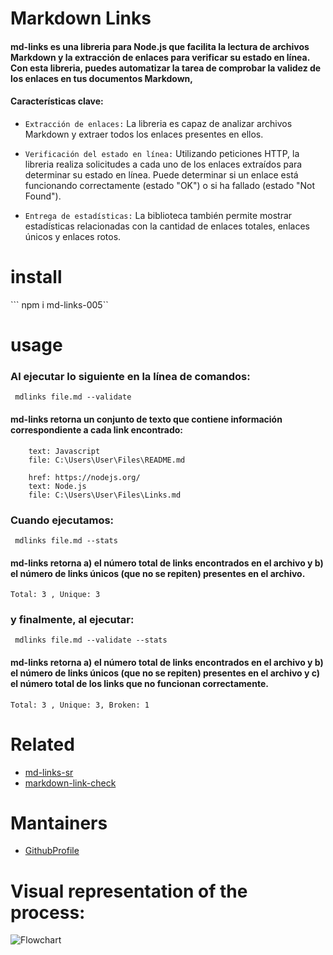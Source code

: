 # Markdown Links 
#### md-links es una libreria para Node.js que facilita la lectura de archivos Markdown y la extracción de enlaces para verificar su estado en línea. Con esta libreria, puedes automatizar la tarea de comprobar la validez de los enlaces en tus documentos Markdown,

#### Características clave:

* `Extracción de enlaces:` La libreria es capaz de analizar archivos Markdown y extraer todos los enlaces presentes en ellos.

* `Verificación del estado en línea:` Utilizando peticiones HTTP, la libreria realiza solicitudes a cada uno de los enlaces extraídos para determinar su estado en línea. Puede determinar si un enlace está funcionando correctamente (estado "OK") o si ha fallado (estado "Not Found").

* `Entrega de estadísticas:` La biblioteca también permite mostrar estadísticas relacionadas con la cantidad de enlaces totales, enlaces únicos y enlaces rotos.

# install
``` npm i md-links-005``
# usage
### Al ejecutar lo siguiente en la línea de comandos:
``` mdlinks file.md --validate```
#### md-links retorna un conjunto de texto que contiene información correspondiente a cada link encontrado: 

``` href: https://es.wikipedia.org/wiki/Javascript
    text: Javascript
    file: C:\Users\User\Files\README.md
    
    href: https://nodejs.org/
    text: Node.js
    file: C:\Users\User\Files\Links.md
```
### Cuando ejecutamos:
``` mdlinks file.md --stats```
#### md-links retorna a) el número total de links encontrados en el archivo y b) el número de links únicos (que no se repiten) presentes en el archivo. 

```
Total: 3 , Unique: 3
```
### y finalmente, al ejecutar:
``` mdlinks file.md --validate --stats```
#### md-links retorna a) el número total de links encontrados en el archivo y b) el número de links únicos (que no se repiten) presentes en el archivo y c) el número total de los links que no funcionan correctamente.

```
Total: 3 , Unique: 3, Broken: 1
```

# Related
- [md-links-sr](https://www.npmjs.com/package/md-links-sr)
- [markdown-link-check](https://www.npmjs.com/package/markdown-link-check)
# Mantainers 
- [GithubProfile](https://github.com/iraprojects/)

# Visual representation of the process: 
![Flowchart](https://drive.google.com/file/d/1C-si86PcrJH_pZY09KDldgPgP1lGi9Y2/view?usp=sharing)